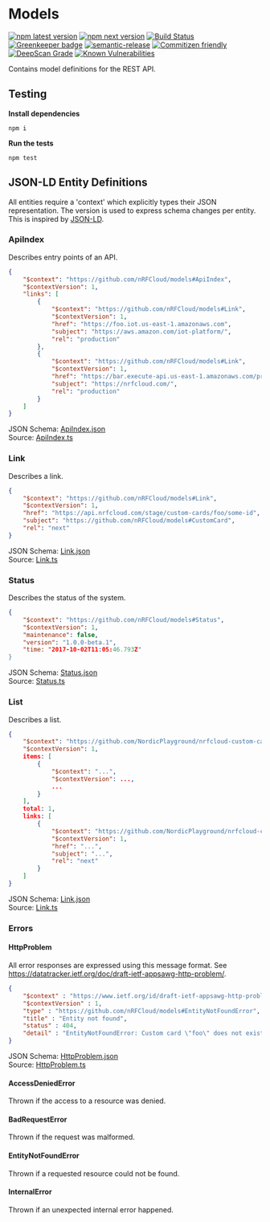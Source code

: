 # Models

[![npm latest version](https://img.shields.io/npm/v/@nrfcloud/models/latest.svg)](https://www.npmjs.com/package/@nrfcloud/models)
[![npm next version](https://img.shields.io/npm/v/@nrfcloud/models/next.svg)](https://www.npmjs.com/package/@nrfcloud/models)
[![Build Status](https://travis-ci.org/nRFCloud/models.svg?branch=master)](https://travis-ci.org/nRFCloud/models)
[![Greenkeeper badge](https://badges.greenkeeper.io/nRFCloud/models.svg)](https://greenkeeper.io/)
[![semantic-release](https://img.shields.io/badge/%20%20%F0%9F%93%A6%F0%9F%9A%80-semantic--release-e10079.svg)](https://github.com/semantic-release/semantic-release)
[![Commitizen friendly](https://img.shields.io/badge/commitizen-friendly-brightgreen.svg)](http://commitizen.github.io/cz-cli/)
[![DeepScan Grade](https://deepscan.io/api/projects/834/branches/1773/badge/grade.svg)](https://deepscan.io/dashboard/#view=project&pid=834&bid=1773)
[![Known Vulnerabilities](https://snyk.io/test/github/nrfcloud/models/badge.svg)](https://snyk.io/test/github/nrfcloud/models)

Contains model definitions for the REST API.

## Testing

**Install dependencies**

    npm i

**Run the tests**

    npm test
    
## JSON-LD Entity Definitions

All entities require a 'context' which explicitly types their JSON 
representation. The version is used to express schema changes per entity.
This is inspired by [JSON-LD](https://json-ld.org/primer/latest/).

### ApiIndex

Describes entry points of an API.

```json
{
    "$context": "https://github.com/nRFCloud/models#ApiIndex",
    "$contextVersion": 1,
    "links": [
        {
            "$context": "https://github.com/nRFCloud/models#Link",
            "$contextVersion": 1,
            "href": "https://foo.iot.us-east-1.amazonaws.com",
            "subject": "https://aws.amazon.com/iot-platform/",
            "rel": "production" 
        },
        {
            "$context": "https://github.com/nRFCloud/models#Link",
            "$contextVersion": 1,
            "href": "https://bar.execute-api.us-east-1.amazonaws.com/prod",
            "subject": "https://nrfcloud.com/",
            "rel": "production" 
        }
    ]
}
```

JSON Schema: [ApiIndex.json](./src/model/schema/ApiIndex.json)  
Source: [ApiIndex.ts](./src/model/Link.ts)

### Link

Describes a link.

```json
{
    "$context": "https://github.com/nRFCloud/models#Link",
    "$contextVersion": 1,
    "href": "https://api.nrfcloud.com/stage/custom-cards/foo/some-id",
    "subject": "https://github.com/nRFCloud/models#CustomCard",
    "rel": "next" 
}
```

JSON Schema: [Link.json](./src/model/schema/Link.json)  
Source: [Link.ts](./src/model/Link.ts)

### Status

Describes the status of the system.

```json
{
    "$context": "https://github.com/nRFCloud/models#Status",
    "$contextVersion": 1,
    "maintenance": false,
    "version": "1.0.0-beta.1",
    "time: "2017-10-02T11:05:46.793Z"
}
```

JSON Schema: [Status.json](./src/model/schema/Status.json)  
Source: [Status.ts](./src/model/Status.ts)

### List

Describes a list.

```json
{
    "$context": "https://github.com/NordicPlayground/nrfcloud-custom-cards-client#List",
    "$contextVersion": 1,
    items: [
        {
            "$context": "...",
            "$contextVersion": ...,
            ...
        }
    ],
    total: 1,
    links: [
        {
            "$context": "https://github.com/NordicPlayground/nrfcloud-custom-cards-client#Link",
            "$contextVersion": 1,
            "href": "...",
            "subject": "...",
            "rel": "next" 
        }
    ]
}
```

JSON Schema: [Link.json](./src/List.json)  
Source: [Link.ts](./src/List.ts)

### Errors

#### HttpProblem

All error responses are expressed using this message format. See <https://datatracker.ietf.org/doc/draft-ietf-appsawg-http-problem/>.

```json
{
	"$context" : "https://www.ietf.org/id/draft-ietf-appsawg-http-problem-01.txt",
	"$contextVersion" : 1,
	"type" : "https://github.com/nRFCloud/models#EntityNotFoundError",
	"title" : "Entity not found",
	"status" : 404,
	"detail" : "EntityNotFoundError: Custom card \"foo\" does not exist!"
}
```

JSON Schema: [HttpProblem.json](./src/HttpProblem.json)  
Source: [HttpProblem.ts](./src/HttpProblem.ts)

#### AccessDeniedError

Thrown if the access to a resource was denied.

#### BadRequestError

Thrown if the request was malformed.

#### EntityNotFoundError

Thrown if a requested resource could not be found.

#### InternalError

Thrown if an unexpected internal error happened.

